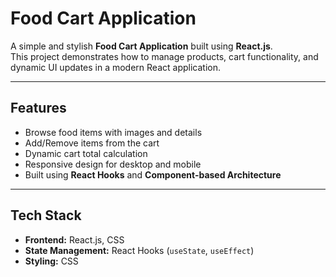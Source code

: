  

# Food Cart Application

A simple and stylish **Food Cart Application** built using **React.js**.  
This project demonstrates how to manage products, cart functionality, and dynamic UI updates in a modern React application.

---

##  Features
- Browse food items with images and details  
- Add/Remove items from the cart  
- Dynamic cart total calculation  
- Responsive design for desktop and mobile  
- Built using **React Hooks** and **Component-based Architecture**

---

##  Tech Stack
- **Frontend:** React.js, CSS  
- **State Management:** React Hooks (`useState`, `useEffect`)  
- **Styling:** CSS 

